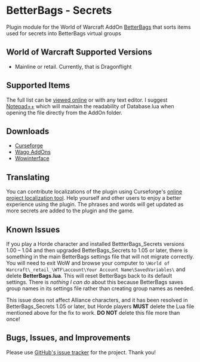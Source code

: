 # BetterBags - Secrets

Plugin module for the World of Warcraft AddOn [BetterBags](https://www.curseforge.com/wow/addons/better-bags) that sorts items used for secrets into BetterBags virtual groups

## World of Warcraft Supported Versions

- Mainline or retail. Currently, that is Dragonflight

## Supported Items

The full list can be [viewed online](https://github.com/Myrroddin/betterbags-secrets/blob/main/Database.lua) or with any text editor. I suggest [Notepad++](https://notepad-plus-plus.org/) which will maintain the readability of Database.lua when opening the file directly from the AddOn folder.

## Downloads

- [Curseforge](https://www.curseforge.com/wow/addons/betterbags-secrets)
- [Wago AddOns](https://addons.wago.io/addons/betterbags-secrets)
- [Wowinterface](https://www.wowinterface.com/downloads/info26694-BetterBags-Secrets.html)

## Translating

You can contribute localizations of the plugin using Curseforge's [online project localization tool](https://legacy.curseforge.com/wow/addons/betterbags-secrets/localization). Help yourself and other users to enjoy a better experience using the plugin. The phrases and words will get updated as more secrets are added to the plugin and the game.

## Known Issues

If you play a Horde character and installed BettterBags_Secrets versions 1.00 – 1.04 and then upgraded BetterBags_Secrets to 1.05 or later, there is something in the main BetterBags settings file that will not migrate correctly. You will need to exit WoW and browse your computer to `\World of Warcraft\_retail_\WTF\account\Your Account Name\SavedVariables\` and delete **BetterBags.lua**. This will reset BetterBags back to its default settings. There is *nothing I can do* about this because BetterBags saves group names in its settings file rather than creating group names as needed.

This issue does not affect Alliance characters, and it has been resolved in BetterBags_Secrets 1.05 or later, but Horde players **MUST** delete the Lua file mentioned above for the fix to work. **DO NOT** delete this file more than once!

## Bugs, Issues, and Improvements

Please use [GitHub's issue tracker](https://github.com/Myrroddin/betterbags-secrets/issues) for the project. Thank you!